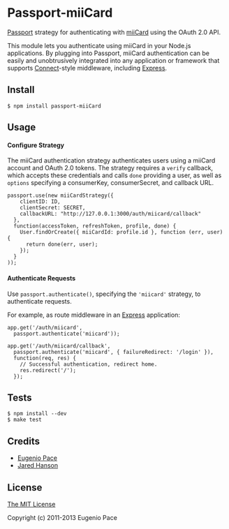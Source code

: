 # Passport-miiCard

[Passport](https://github.com/jaredhanson/passport) strategy for authenticating
with [miiCard](http://www.miicard.com/) using the OAuth 2.0 API.

This module lets you authenticate using miiCard in your Node.js applications.
By plugging into Passport, miiCard authentication can be easily and
unobtrusively integrated into any application or framework that supports
[Connect](http://www.senchalabs.org/connect/)-style middleware, including
[Express](http://expressjs.com/).

## Install

    $ npm install passport-miiCard

## Usage

#### Configure Strategy

The miiCard authentication strategy authenticates users using a miiCard account
and OAuth 2.0 tokens.  The strategy requires a `verify` callback, which accepts
these credentials and calls `done` providing a user, as well as `options`
specifying a consumerKey, consumerSecret, and callback URL.

    passport.use(new miiCardStrategy({
        clientID: ID,
        clientSecret: SECRET,
        callbackURL: "http://127.0.0.1:3000/auth/miicard/callback"
      },
      function(accessToken, refreshToken, profile, done) {
        User.findOrCreate({ miiCardId: profile.id }, function (err, user) {
          return done(err, user);
        });
      }
    ));

#### Authenticate Requests

Use `passport.authenticate()`, specifying the `'miicard'` strategy, to
authenticate requests.

For example, as route middleware in an [Express](http://expressjs.com/)
application:

    app.get('/auth/miicard',
      passport.authenticate('miicard'));

    app.get('/auth/miicard/callback', 
      passport.authenticate('miicard', { failureRedirect: '/login' }),
      function(req, res) {
        // Successful authentication, redirect home.
        res.redirect('/');
      });

## Tests

    $ npm install --dev
    $ make test

## Credits

  - [Eugenio Pace](http://github.com/eugeniop)
  - [Jared Hanson](http://github.com/jaredhanson)

## License

[The MIT License](http://opensource.org/licenses/MIT)

Copyright (c) 2011-2013 Eugenio Pace